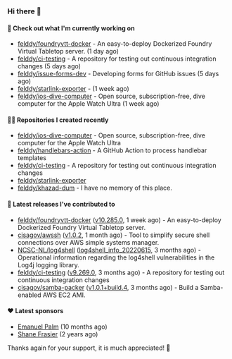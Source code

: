 ### Hi there 👋

#### 👷 Check out what I'm currently working on

- [felddy/foundryvtt-docker](https://github.com/felddy/foundryvtt-docker) - An easy-to-deploy Dockerized Foundry Virtual Tabletop server. (1 day ago)
- [felddy/ci-testing](https://github.com/felddy/ci-testing) - A repository for testing out continuous integration changes (5 days ago)
- [felddy/issue-forms-dev](https://github.com/felddy/issue-forms-dev) - Developing forms for GitHub issues (5 days ago)
- [felddy/starlink-exporter](https://github.com/felddy/starlink-exporter) -  (1 week ago)
- [felddy/ios-dive-computer](https://github.com/felddy/ios-dive-computer) - Open source, subscription-free, dive computer for the Apple Watch Ultra (1 week ago)

#### 👨‍💻 Repositories I created recently

- [felddy/ios-dive-computer](https://github.com/felddy/ios-dive-computer) - Open source, subscription-free, dive computer for the Apple Watch Ultra
- [felddy/handlebars-action](https://github.com/felddy/handlebars-action) - A GitHub Action to process handlebar templates
- [felddy/ci-testing](https://github.com/felddy/ci-testing) - A repository for testing out continuous integration changes
- [felddy/starlink-exporter](https://github.com/felddy/starlink-exporter)
- [felddy/khazad-dum](https://github.com/felddy/khazad-dum) - I have no memory of this place.

#### 🚀 Latest releases I've contributed to

- [felddy/foundryvtt-docker](https://github.com/felddy/foundryvtt-docker) ([v10.285.0](https://github.com/felddy/foundryvtt-docker/releases/tag/v10.285.0), 1 week ago) - An easy-to-deploy Dockerized Foundry Virtual Tabletop server.
- [cisagov/awssh](https://github.com/cisagov/awssh) ([v1.0.2](https://github.com/cisagov/awssh/releases/tag/v1.0.2), 1 month ago) - Tool to simplify secure shell connections over AWS simple systems manager.
- [NCSC-NL/log4shell](https://github.com/NCSC-NL/log4shell) ([log4shell_info_20220615](https://github.com/NCSC-NL/log4shell/releases/tag/log4shell_info_20220615), 3 months ago) - Operational information regarding the log4shell vulnerabilities in the Log4j logging library.
- [felddy/ci-testing](https://github.com/felddy/ci-testing) ([v9.269.0](https://github.com/felddy/ci-testing/releases/tag/v9.269.0), 3 months ago) - A repository for testing out continuous integration changes
- [cisagov/samba-packer](https://github.com/cisagov/samba-packer) ([v1.0.1&#43;build.4](https://github.com/cisagov/samba-packer/releases/tag/v1.0.1%2Bbuild.4), 3 months ago) - Build a Samba-enabled AWS EC2 AMI.

#### ❤️ Latest sponsors
- [Emanuel Palm](https://github.com/PalmEmanuel) (10 months ago)
- [Shane Frasier](https://github.com/jsf9k) (2 years ago)

Thanks again for your support, it is much appreciated! 🙏